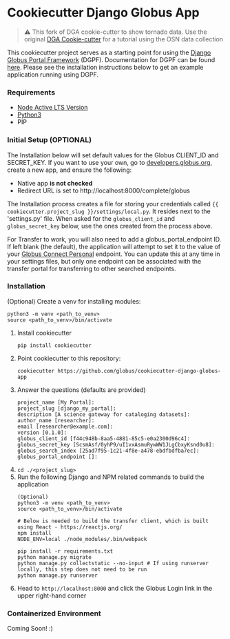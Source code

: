 
# Cookiecutter Django Globus App

> :warning: This fork of DGA cookie-cutter to show tornado data. Use the original [DGA Cookie-cutter](https://github.com/globus/cookiecutter-django-globus-app) for a tutorial using the OSN data collection

This cookiecutter project serves as a starting point for using the [Django Globus Portal Framework](https://github.com/globus/django-globus-portal-framework) (DGPF). Documentation for DGPF can be found [here](https://django-globus-portal-framework.readthedocs.io/en/stable/). Please see the installation instructions below to get an example application running using DGPF.

### Requirements
* [Node Active LTS Version](https://nodejs.org/download/release/latest-v16.x/)
* [Python3](https://devguide.python.org/#status-of-python-branches)
* PIP

### Initial Setup (OPTIONAL)
The Installation below will set default values for the Globus CLIENT_ID and SECRET_KEY.
If you want to use your own, go to [developers.globus.org](developers.globus.org), create a new app, and ensure the following:

* Native app **is not checked**
* Redirect URL is set to http://localhost:8000/complete/globus

The Installation process creates a file for storing your credentials called 
`{{ cookiecutter.project_slug }}/settings/local.py`. It resides next to the 'settings.py' file. When asked for the `globus_client_id` and `globus_secret_key` below, use the ones created from the process above.

For Transfer to work, you will also need to add a globus_portal_endpoint ID. If left blank (the default), the application will attempt to set it to the value of your [Globus Connect Personal](https://www.globus.org/globus-connect-personal) endpoint. You can update this at any time in your settings files, but only one endpoint can be associated with the transfer portal for transferring to other searched endpoints.

### Installation
(Optional) Create a venv for installing modules:
```
python3 -m venv <path_to_venv> 
source <path_to_venv>/bin/activate
```
1. Install cookiecutter
	```
	pip install cookiecutter
	```
2. Point cookiecutter to this repository:
	```
	cookiecutter https://github.com/globus/cookiecutter-django-globus-app
	```
3. Answer the questions (defaults are provided)
	```
	project_name [My Portal]: 
	project_slug [django_my_portal]: 
	description [A science gateway for cataloging datasets]: 
	author_name [researcher]: 
	email [researcher@example.com]: 
	version [0.1.0]: 
	globus_client_id [f44c948b-8aa5-4881-85c5-e0a2300d96c4]:
	globus_secret_key [ScsmAsf/0yhP9/uI1vxAsmuRywWW1JLgCbxyKsnd0u8]:
	globus_search_index [25ad7f95-1c21-4f8e-a478-ebdfbdfba7ec]:
	globus_portal_endpoint []:
	```
4. `cd ./<project_slug>`
5. Run the following Django and NPM related commands to build the application
	```
	(Optional)
	python3 -m venv <path_to_venv> 
	source <path_to_venv>/bin/activate

	# Below is needed to build the transfer client, which is built using React - https://reactjs.org/
	npm install
	NODE_ENV=local ./node_modules/.bin/webpack

	pip install -r requirements.txt
	python manage.py migrate
	python manage.py collectstatic --no-input # If using runserver locally, this step does not need to be run
	python manage.py runserver
	```
6. Head to `http://localhost:8000` and click the Globus Login link in the upper right-hand corner

### Containerized Environment 
Coming Soon! :) 
